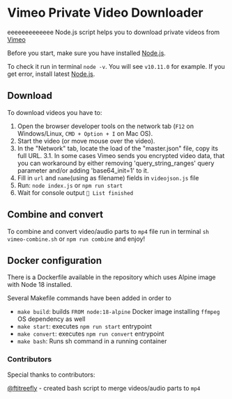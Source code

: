 # Vimeo Private Video Downloader
eeeeeeeeeeeee
Node.js script helps you to download private videos from [Vimeo](https://vimeo.com)

Before you start, make sure you have installed [Node.js](https://nodejs.org/en/download/).

To check it run in terminal `node -v`. You will see `v10.11.0` for example. If you get error, install latest [Node.js](https://nodejs.org/en/download/).

## Download

To download videos you have to:

1.  Open the browser developer tools on the network tab (`F12` on Windows/Linux, `CMD + Option + I` on Mac OS).
2.  Start the video (or move mouse over the video).
3.  In the "Network" tab, locate the load of the "master.json" file, copy its full URL.
3.1. In some cases Vimeo sends you encrypted video data, that you can workaround by either removing 'query_string_ranges' query parameter and/or adding 'base64_init=1' to it. 
4.  Fill in `url` and `name`(using as filename) fields in `videojson.js` file
5.  Run: `node index.js` or `npm run start`
6.  Wait for console output `🌈 List finished`

## Combine and convert

To combine and convert video/audio parts to `mp4` file run in terminal `sh vimeo-combine.sh` or `npm run combine` and enjoy!

## Docker configuration

There is a Dockerfile available in the repository which uses Alpine image with Node 18 installed. 

Several Makefile commands have been added in order to 
- `make build`: builds `FROM node:18-alpine` Docker image installing `ffmpeg` OS dependency as well
- `make start`: executes `npm run start` entrypoint
- `make convert`: executes `npm run convert` entrypoint
- `make bash`: Runs sh command in a running container

### Contributors

Special thanks to contributors:

[@ftitreefly](https://github.com/ftitreefly/) - created bash script to merge videos/audio parts to `mp4`
